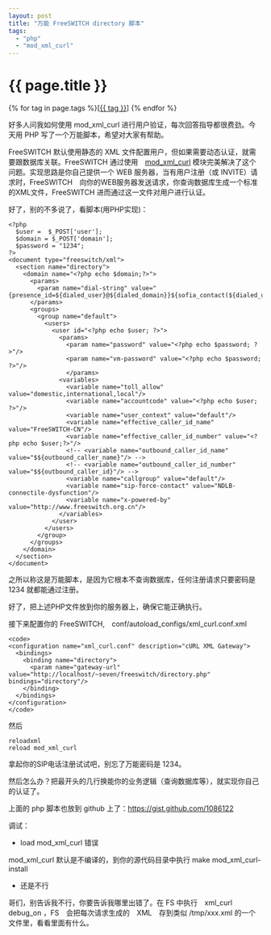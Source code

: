 ```yaml
---
layout: post
title: "万能 FreeSWITCH directory 脚本"
tags:
  - "php"
  - "mod_xml_curl"
---
```


# {{ page.title }}

<div class="tags">
{% for tag in page.tags %}[<a class="tag" href="/tags.html#{{ tag }}">{{ tag }}</a>] {% endfor %}
</div>


好多人问我如何使用 mod_xml_curl 进行用户验证，每次回答指导都很费劲。今天用 PHP 写了一个万能脚本，希望对大家有帮助。

FreeSWITCH 默认使用静态的 XML 文件配置用户，但如果需要动态认证，就需要跟数据库关联。FreeSWITCH 通过使用　[mod_xml_curl](http://wiki.freeswitch.org/wiki/Mod_xml_curl) 模块完美解决了这个问题。实现思路是你自己提供一个 WEB 服务器，当有用户注册（或 INVITE）请求时，FreeSWITCH　向你的WEB服务器发送请求，你查询数据库生成一个标准的XML文件，FreeSWITCH 进而通过这一文件对用户进行认证。

好了，别的不多说了，看脚本(用PHP实现)：

    <?php
      $user =  $_POST['user'];
      $domain = $_POST['domain'];
      $password = "1234";
    ?>
    <document type="freeswitch/xml">
      <section name="directory">
        <domain name="<?php echo $domain;?>">
          <params>
            <param name="dial-string" value="{presence_id=${dialed_user}@${dialed_domain}}${sofia_contact(${dialed_user}@${dialed_domain})}"/>
          </params>
          <groups>
            <group name="default">
              <users>
                <user id="<?php echo $user; ?>">
                  <params>
                    <param name="password" value="<?php echo $password; ?>"/>
                    <param name="vm-password" value="<?php echo $password; ?>"/>
                    </params>
                  <variables>
                    <variable name="toll_allow" value="domestic,international,local"/>
                    <variable name="accountcode" value="<?php echo $user; ?>"/>
                    <variable name="user_context" value="default"/>
                    <variable name="effective_caller_id_name" value="FreeSWITCH-CN"/>
                    <variable name="effective_caller_id_number" value="<?php echo $user;?>"/>
                    <!-- <variable name="outbound_caller_id_name" value="$${outbound_caller_name}"/> -->
                    <!-- <variable name="outbound_caller_id_number" value="$${outbound_caller_id}"/> -->
                    <variable name="callgroup" value="default"/>
                    <variable name="sip-force-contact" value="NDLB-connectile-dysfunction"/>
                    <variable name="x-powered-by" value="http://www.freeswitch.org.cn"/>
                  </variables>
                </user>
              </users>
            </group>
          </groups>
        </domain>
      </section>
    </document>


之所以称这是万能脚本，是因为它根本不查询数据库，任何注册请求只要密码是 1234 就都能通过注册。

好了，把上述PHP文件放到你的服务器上，确保它能正确执行。

接下来配置你的 FreeSWITCH,　conf/autoload_configs/xml_curl.conf.xml

	<code>
	<configuration name="xml_curl.conf" description="cURL XML Gateway">
	  <bindings>
	    <binding name="directory">
	      <param name="gateway-url" value="http://localhost/~seven/freeswitch/directory.php" bindings="directory"/>
	    </binding>
	  </bindings>
	</configuration>
	</code>

然后

    reloadxml
    reload mod_xml_curl

拿起你的SIP电话注册试试吧，别忘了万能密码是 1234。

然后怎么办？把最开头的几行换能你的业务逻辑（查询数据库等），就实现你自己的认证了。

上面的 php 脚本也放到 github 上了：<https://gist.github.com/1086122>


调试：

* load mod_xml_curl 错误

mod_xml_curl 默认是不编译的，到你的源代码目录中执行 make mod_xml_curl-install

* 还是不行

哥们，别告诉我不行，你要告诉我哪里出错了。在 FS 中执行　xml_curl debug_on ，FS　会把每次请求生成的　XML　存到类似 /tmp/xxx.xml 的一个文件里，看看里面有什么。

